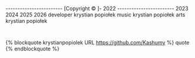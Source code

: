 ------------------------ [Copyright © ]- 2022 ------------------------ 
2023
2024
2025
2026
developer
krystian popiołek 
music 
krystian popiołek 
arts
krystian popiołek 

```


```
{% blockquote krystianpopiolek URL https://github.com/Kashumy %}
quote
{% endblockquote %}
